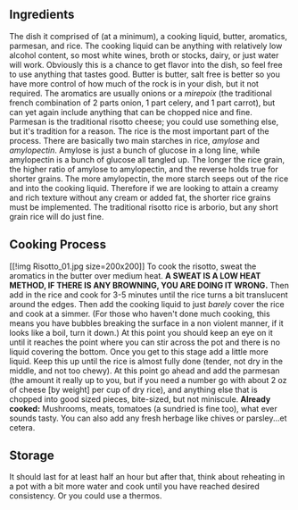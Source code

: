 ## Ingredients ##

The dish it comprised of (at a minimum), a cooking liquid, butter, aromatics, parmesan, and rice. The cooking liquid can be anything with relatively low alcohol content, so most white wines, broth or stocks, dairy, or just water will work. Obviously this is a chance to get flavor into the dish, so feel free to use anything that tastes good. Butter is butter, salt free is better so you have more control of how much of the rock is in your dish, but it not required. The aromatics are usually onions or a _mirepoix_ (the traditional french combination of 2 parts onion, 1 part celery, and 1 part carrot), but can yet again include anything that can be chopped nice and fine. Parmesan is the traditional risotto cheese; you could use something else, but it's tradition for a reason.
The rice is the most important part of the process. There are basically two main starches in rice, _amylose_ and _amylopectin_. Amylose is just a bunch of glucose in a long line, while amylopectin is a bunch of glucose all tangled up. The longer the rice grain, the higher ratio of amylose to amylopectin, and the reverse holds true for shorter grains. The more amylopectin, the more starch seeps out of the rice and into the cooking liquid. Therefore if we are looking to attain a creamy and rich texture without any cream or added fat, the shorter rice grains must be implemented. The traditional risotto rice is arborio, but any short grain rice will do just fine.

## Cooking Process ##

[[!img Risotto_01.jpg size=200x200]]
To cook the risotto, sweat the aromatics in the butter over medium heat. **A SWEAT IS A LOW HEAT METHOD, IF THERE IS ANY BROWNING, YOU ARE DOING IT WRONG.** Then add in the rice and cook for 3-5 minutes until the rice turns a bit translucent around the edges. Then add the cooking liquid to just _barely_ cover the rice and cook at a simmer. (For those who haven't done much cooking, this means you have bubbles breaking the surface in a non violent manner, if it looks like a boil, turn it down.) At this point you should keep an eye on it until it reaches the point where you can stir across the pot and there is no liquid covering the bottom. Once you get to this stage add a little more liquid.         Keep this up until the rice is almost fully done (tender, not dry in the middle, and not too chewy).
At this point go ahead and add the parmesan (the amount it really up to you, but if you need a number go with about 2 oz of cheese [by weight] per cup of dry rice), and anything else that is chopped into good sized pieces, bite-sized, but not miniscule. **Already cooked:** Mushrooms, meats, tomatoes (a sundried is fine too), what ever sounds tasty. You can also add any fresh herbage like chives or parsley...et cetera.

## Storage ##

It should last for at least half an hour but after that, think about reheating in a pot with a bit more water and cook until you have reached desired consistency. Or you could use a thermos.

